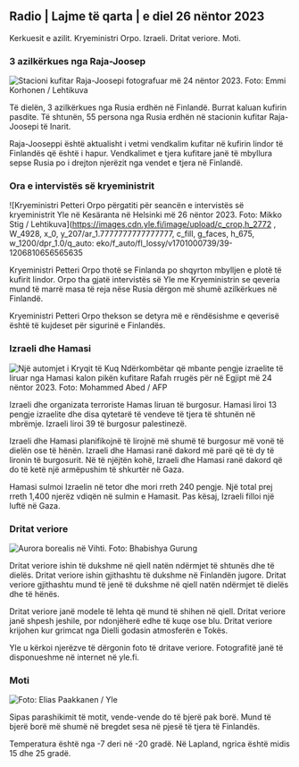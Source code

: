 Radio \| Lajme të qarta \| e diel 26 nëntor 2023
----------------------------------------------

Kerkuesit e azilit. Kryeministri Orpo. Izraeli. Dritat veriore. Moti.

### 3 azilkërkues nga Raja-Joosep

![Stacioni kufitar Raja-Joosepi fotografuar më 24 nëntor 2023. Foto: Emmi Korhonen / Lehtikuva](https://images.cdn.yle.fi/image/upload/c_crop,h_2880,w_5120,x_0,y_424/ar_1.7777777777777777,c_fill,g_faces,h_675,w_1200/dpr_1.0/q_auto:eco/f_auto/fl_lossy/v1700842179/39-120631365605f150)

Të dielën, 3 azilkërkues nga Rusia erdhën në Finlandë. Burrat kaluan kufirin pasdite. Të shtunën, 55 persona nga Rusia erdhën në stacionin kufitar Raja-Joosepi të Inarit.

Raja-Jooseppi është aktualisht i vetmi vendkalim kufitar në kufirin lindor të Finlandës që është i hapur. Vendkalimet e tjera kufitare janë të mbyllura sepse Rusia po i drejton njerëzit nga vendet e tjera në Finlandë.

### Ora e intervistës së kryeministrit

![Kryeministri Petteri Orpo përgatiti për seancën e intervistës së kryeministrit Yle në Kesäranta në Helsinki më 26 nëntor 2023. Foto: Mikko Stig / Lehtikuva](https://images.cdn.yle.fi/image/upload/c_crop,h_2772 , W_4928, x_0, y_207/ar_1.7777777777777777, c_fill, g_faces, h_675, w_1200/dpr_1.0/q_auto: eko/f_auto/fl_lossy/v1701000739/39-1206810656565635

Kryeministri Petteri Orpo thotë se Finlanda po shqyrton mbylljen e plotë të kufirit lindor. Orpo tha gjatë intervistës së Yle me Kryeministrin se qeveria mund të marrë masa të reja nëse Rusia dërgon më shumë azilkërkues në Finlandë.

Kryeministri Petteri Orpo thekson se detyra më e rëndësishme e qeverisë është të kujdeset për sigurinë e Finlandës.

### Izraeli dhe Hamasi

![Një automjet i Kryqit të Kuq Ndërkombëtar që mbante pengje izraelite të liruar nga Hamasi kalon pikën kufitare Rafah rrugës për në Egjipt më 24 nëntor 2023. Foto: Mohammed Abed / AFP](https://images.cdn.yle.fi/image/upload/c_crop,h_2079,w_3696,x_0,y_366/ar_1.7777777777777777,c_fill,g_faces,h_675,w_1200/dpr_1.0/q_auto:eco/f_lossy-auto:eco/f_lossy-auto:eco/f_lossy-auto/636560e4e1a0ebe)

Izraeli dhe organizata terroriste Hamas liruan të burgosur. Hamasi liroi 13 pengje izraelite dhe disa qytetarë të vendeve të tjera të shtunën në mbrëmje. Izraeli liroi 39 të burgosur palestinezë.

Izraeli dhe Hamasi planifikojnë të lirojnë më shumë të burgosur më vonë të dielën ose të hënën. Izraeli dhe Hamasi ranë dakord më parë që të dy të lironin të burgosurit. Në të njëjtën kohë, Izraeli dhe Hamasi ranë dakord që do të ketë një armëpushim të shkurtër në Gaza.

Hamasi sulmoi Izraelin në tetor dhe mori rreth 240 pengje. Një total prej rreth 1,400 njerëz vdiqën në sulmin e Hamasit. Pas kësaj, Izraeli filloi një luftë në Gaza.

### Dritat veriore

![Aurora borealis në Vihti. Foto: Bhabishya Gurung](https://images.cdn.yle.fi/image/upload/c_crop,h_360,w_640,x_0,y_443/ar_1.77777777777777,c_fill,g_faces,h_12:au.eco/f_auto/fl_lossy/v1700996219/39-120676065630ab4cbda3)

Dritat veriore ishin të dukshme në qiell natën ndërmjet të shtunës dhe të dielës. Dritat veriore ishin gjithashtu të dukshme në Finlandën jugore. Dritat veriore gjithashtu mund të jenë të dukshme në qiell natën ndërmjet të dielës dhe të hënës.

Dritat veriore janë modele të lehta që mund të shihen në qiell. Dritat veriore janë shpesh jeshile, por ndonjëherë edhe të kuqe ose blu. Dritat veriore krijohen kur grimcat nga Dielli godasin atmosferën e Tokës.

Yle u kërkoi njerëzve të dërgonin foto të dritave veriore. Fotografitë janë të disponueshme në internet në yle.fi.

### Moti

![ Foto: Elias Paakkanen / Yle](https://images.cdn.yle.fi/image/upload/c_crop,h_1080,w_1919,x_0,y_0/ar_1.77777777777777,c_fill,g_501,w_1.0/q_auto:eco/f_auto/fl_lossy/v1701007097/39-120685165634edcb0ac7)

Sipas parashikimit të motit, vende-vende do të bjerë pak borë. Mund të bjerë borë më shumë në bregdet sesa në pjesë të tjera të Finlandës.

Temperatura është nga -7 deri në -20 gradë. Në Lapland, ngrica është midis 15 dhe 25 gradë.